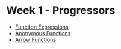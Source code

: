 # Week 1 - Progressors

- [Function Expressions](./1-function-expressions/README.md)
- [Anonymous Functions](./2-anonymous-functions/README.md)
- [Arrow Functions](./3-arrow-functions/README.md)